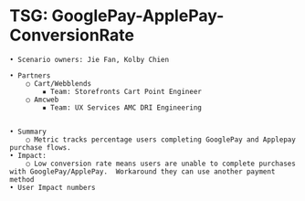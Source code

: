 # TSG: GooglePay-ApplePay-ConversionRate

    • Scenario owners: Jie Fan, Kolby Chien
    
    • Partners
        ○ Cart/Webblends
            ▪ Team: Storefronts Cart Point Engineer
        ○ Amcweb
            ▪ Team: UX Services AMC DRI Engineering
        
        
    • Summary
        ○ Metric tracks percentage users completing GooglePay and Applepay purchase flows.
    • Impact:
        ○ Low conversion rate means users are unable to complete purchases with GooglePay/ApplePay.  Workaround they can use another payment method
    • User Impact numbers